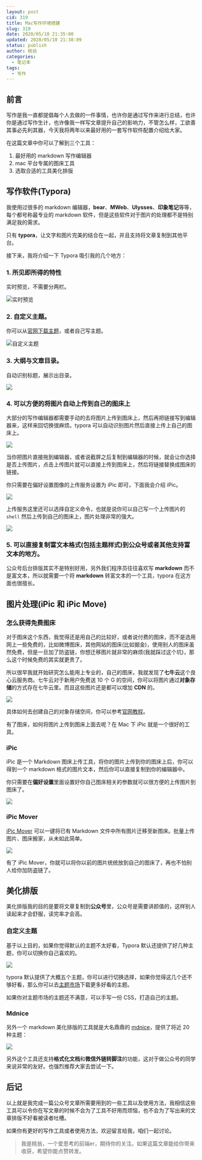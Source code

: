 ```yaml
---
layout: post
cid: 319
title: Mac写作环境搭建
slug: 319
date: 2020/05/10 21:35:00
updated: 2020/05/10 21:38:09
status: publish
author: 桃翁
categories: 
  - 笔记本
tags: 
  - 写作
---
```



## 前言

写作是我一直都提倡每个人去做的一件事情，也许你是通过写作来进行总结，也许你是通过写作生计，也许像我一样写文章提升自己的影响力，不管怎么样，工欲善其事必先利其器，今天我将两年以来最好用的一套写作软件配置介绍给大家。

在这篇文章中你可以了解到三个工具：

1. 最好用的 markdown 写作编辑器
2. mac 平台专属的图床工具
3. 选取合适的工具美化排版

## 写作软件(Typora)

我使用过很多的 markdown 编辑器，**bear**、**MWeb**、**UIysses**、**印象笔记**等等，每个都号称最专业的 markdown 软件，但是这些软件对于图片的处理都不是特别满足我的需求。

只有 **typora**，让文字和图片完美的结合在一起，并且支持将文章复制到其他平台。

接下来，我将介绍一下 Typora 吸引我的几个地方：

###  1. 所见即所得的特性

实时预览，不需要分两栏。

![实时预览](http://imgs.taoweng.site/2020-05-10-132912.gif)

### 2. 自定义主题。

你可以从[官网下载主题](http://theme.typora.io/)，或者自己写主题。

![自定义主题](http://imgs.taoweng.site/2020-05-10-133121.jpg)



### 3. 大纲与文章目录。

自动识别标题，展示出目录。

![](http://imgs.taoweng.site/2020-05-10-133207.png)

### 4. 可以方便的将图片自动上传到自己的图床上

大部分的写作编辑器都需要手动的去将图片上传到图床上，然后再把链接写到编辑器来，这样来回切换很麻烦。typora 可以自动识别图片然后直接上传上自己的图床上。

![](http://imgs.taoweng.site/2020-05-10-133238.png)

当你把图片直接拖到编辑器，或者说截屏之后复制到编辑器的时候，就会让你选择是否上传图片，点击上传图片就可以直接上传到图床上，然后将链接替换成图床的链接。

你只需要在偏好设置图像的上传服务设置为 iPic 即可，下面我会介绍 iPic。

![](http://imgs.taoweng.site/2020-05-10-133258.png)

上传服务这里还可以选择自定义命令，也就是说你可以自己写一个上传图片的 `shell` 然后上传到自己的图床上，图片处理非常的强大。

![](http://imgs.taoweng.site/2020-05-10-133310.png)

### 5. 可以直接复制富文本格式(包括主题样式)到公众号或者其他支持富文本的地方。

公众号后台排版其实不是特别好用，另外我们程序员往往喜欢写 **markdown** 而不是富文本，所以就需要一个将 **markdown** 转富文本的一个工具，typora 在这方面也很擅长。

## 图片处理(iPic 和 iPic Move)

### 怎么获得免费图床

对于图床这个东西，我觉得还是用自己的比较好，或者说付费的图床，而不是选用网上一些免费的，比如微博图床，其他网站的图床(比如掘金)，使用别人的图床虽然免费，但是一旦加了防盗链，你想迁移图片就非常的麻烦(我就踩过这个坑)，那么这个时候免费的其实就更贵了。

所以很早我就开始研究怎么能用上专业的，自己的图床，我就发现了**七牛云**这个良心云服务商。七牛云对于新用户免费送 10 个 G 的空间，你可以将图片通过**对象存储**的方式存在七牛云里。而且这些图片还是都可以增加 **CDN** 的。

![](http://imgs.taoweng.site/2020-05-10-133320.png)

具体如何去创建自己的对象存储空间，你可以参考[官网教程](https://developer.qiniu.com/kodo/manual/1233/console-quickstart)。

有了图床，如何将图片上传到图床上面去呢？在 Mac 下 iPic 就是一个很好的工具。

### iPic

iPic 是一个 Markdown 图床上传工具，将你的图片上传到你的图床上后，你可以得到一个 markdown 格式的图片文本，然后你可以直接复制到你的编辑器中。

你只需要在**偏好设置**里面设置好你自己图床相关的参数就可以很方便的上传图片到图床了。

![](http://imgs.taoweng.site/2020-05-10-133329.png)

### iPic Mover

[iPic Mover](https://itunes.apple.com/cn/app/id1183822957?ls=1&mt=12) 可以一键将已有 Markdown 文件中所有图片迁移至新图床。批量上传图片、图床搬家，从未如此简单。

![](https://ps-hz.toolinbox.net/006y8lVagw1fajaszqardg30ia0bc4cp.gif)

有了 iPic Mover，你就可以将你以前的图片统统放到自己的图床了，再也不怕别人给你加防盗链了。

## 美化排版

美化排版我的目的是要将文章复制到**公众号**里，公众号是需要讲颜值的，这样别人读起来才会舒服，读完率才会高。

### 自定义主题

基于以上目的，如果你觉得默认的主题不太好看，Typora 默认还提供了好几种主题，你可以切换你自己喜欢的。

![](http://imgs.taoweng.site/2020-05-10-133351.png)

typora 默认提供了大概五个主题，你可以进行切换选择，如果你觉得这几个还不够好看，那么你可以去[主题市场](http://theme.typora.io/)下载更多好看的主题。

如果你对主题市场的主题还不满意，可以手写一份 CSS，打造自己的主题。

### Mdnice

另外一个 markdown 美化排版的工具就是大名鼎鼎的 [mdnice](https://mdnice.com/)，提供了将近 20 种主题：

![](http://imgs.taoweng.site/2020-05-10-133403.png)

另外这个工具还支持**格式化文档**和**微信外链转脚注**的功能，这对于做公众号的同学来说非常的友好。也强烈推荐大家去尝试一下。

## 后记

以上就是我完成一篇公众号文章所需要用到的一些工具以及使用方法，我相信这些工具可以令你在写文章的时候不会为了工具不好用而烦恼，也不会为了写出来的文章排版不好看被读者吐槽。

如果你有更好的写作工具或者使用方法，欢迎留言给我，咱们一起讨论。

> 我是桃翁，一个爱思考的前端er，期待你的关注。如果这篇文章能给你带来收获，希望你能点赞转发。